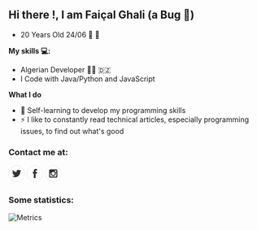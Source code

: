 ## Hi there !, I am Faiçal Ghali (a Bug 🐞)
- 20 Years Old 24/06 :birthday: :tada:

**My skills 💻:**
- Algerian Developer 🧑‍💻	:algeria: 
- I Code with Java/Python and JavaScript

**What I do**
- 📰  Self-learning to develop my programming skills
- ⚡ I like to constantly read technical articles, especially programming issues, to find out what's good


### Contact me at:

[![twitter](https://github.com/faycal-gh/faycal-gh/blob/main/icons/twitter.png)](https://twitter.com/FaicalGhali) 
[![facebook](https://github.com/faycal-gh/faycal-gh/blob/main/icons/facebook.png)](https://web.facebook.com/faycal.ghali.986/)
[![instagram](https://github.com/faycal-gh/faycal-gh/blob/main/icons/instagram.png)](https://www.instagram.com/faical_gh/)

### Some statistics:
![Metrics](https://metrics.lecoq.io/faycal-gh?template=classic&languages=1&repositories=1&repositories=100&repositories.batch=100&repositories.forks=false&repositories.affiliations=owner&languages.limit=8&languages.threshold=0%25&languages.colors=github&languages.sections=most-used&languages.indepth=false&languages.analysis.timeout=15&languages.categories=markup%2C%20programming&languages.recent.categories=markup%2C%20programming&languages.recent.load=300&languages.recent.days=14&config.timezone=Europe%2FParis)

